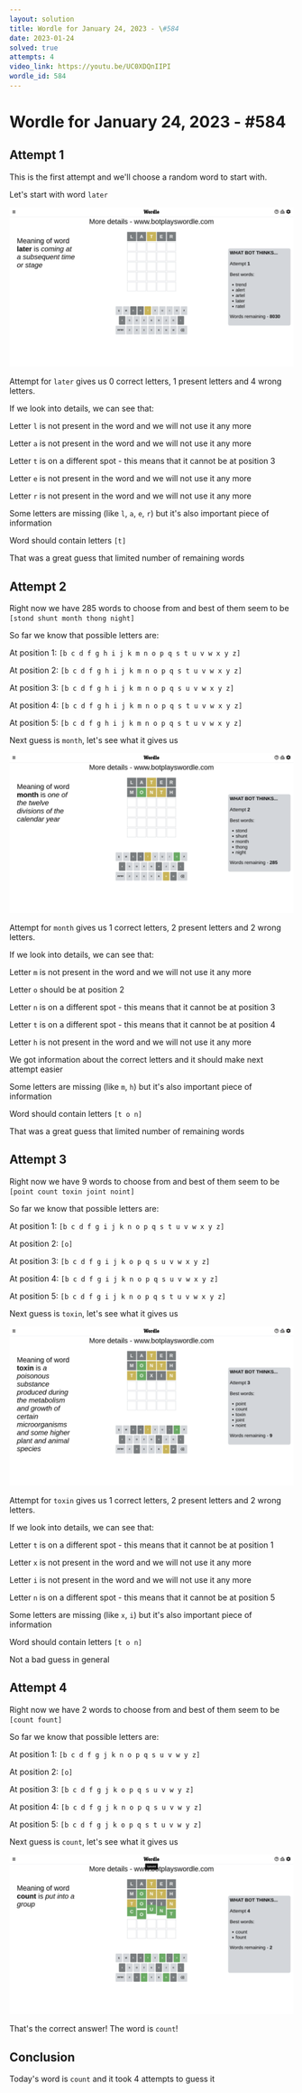 ```yaml
---
layout: solution
title: Wordle for January 24, 2023 - \#584
date: 2023-01-24
solved: true
attempts: 4
video_link: https://youtu.be/UC0XDQnIIPI
wordle_id: 584
---
```


# Wordle for January 24, 2023 - \#584

## Attempt 1

This is the first attempt and we'll choose a random word to start with.

Let's start with word `later`

![Attempt 1](2023-01-24/attempt-1.png)

Attempt for `later` gives us 0 correct letters, 1 present letters and 4 wrong letters.

If we look into details, we can see that:

Letter `l` is not present in the word and we will not use it any more

Letter `a` is not present in the word and we will not use it any more

Letter `t` is on a different spot - this means that it cannot be at position 3

Letter `e` is not present in the word and we will not use it any more

Letter `r` is not present in the word and we will not use it any more

Some letters are missing (like `l`, `a`, `e`, `r`) but it's also important piece of information

Word should contain letters `[t]`

That was a great guess that limited number of remaining words



## Attempt 2

Right now we have 285 words to choose from and best of them seem to be `[stond shunt month thong night]`

So far we know that possible letters are:

At position 1: `[b c d f g h i j k m n o p q s t u v w x y z]`

At position 2: `[b c d f g h i j k m n o p q s t u v w x y z]`

At position 3: `[b c d f g h i j k m n o p q s u v w x y z]`

At position 4: `[b c d f g h i j k m n o p q s t u v w x y z]`

At position 5: `[b c d f g h i j k m n o p q s t u v w x y z]`

Next guess is `month`, let's see what it gives us

![Attempt 2](2023-01-24/attempt-2.png)

Attempt for `month` gives us 1 correct letters, 2 present letters and 2 wrong letters.

If we look into details, we can see that:

Letter `m` is not present in the word and we will not use it any more

Letter `o` should be at position 2

Letter `n` is on a different spot - this means that it cannot be at position 3

Letter `t` is on a different spot - this means that it cannot be at position 4

Letter `h` is not present in the word and we will not use it any more

We got information about the correct letters and it should make next attempt easier

Some letters are missing (like `m`, `h`) but it's also important piece of information

Word should contain letters `[t o n]`

That was a great guess that limited number of remaining words



## Attempt 3

Right now we have 9 words to choose from and best of them seem to be `[point count toxin joint noint]`

So far we know that possible letters are:

At position 1: `[b c d f g i j k n o p q s t u v w x y z]`

At position 2: `[o]`

At position 3: `[b c d f g i j k o p q s u v w x y z]`

At position 4: `[b c d f g i j k n o p q s u v w x y z]`

At position 5: `[b c d f g i j k n o p q s t u v w x y z]`

Next guess is `toxin`, let's see what it gives us

![Attempt 3](2023-01-24/attempt-3.png)

Attempt for `toxin` gives us 1 correct letters, 2 present letters and 2 wrong letters.

If we look into details, we can see that:

Letter `t` is on a different spot - this means that it cannot be at position 1

Letter `x` is not present in the word and we will not use it any more

Letter `i` is not present in the word and we will not use it any more

Letter `n` is on a different spot - this means that it cannot be at position 5

Some letters are missing (like `x`, `i`) but it's also important piece of information

Word should contain letters `[t o n]`

Not a bad guess in general



## Attempt 4

Right now we have 2 words to choose from and best of them seem to be `[count fount]`

So far we know that possible letters are:

At position 1: `[b c d f g j k n o p q s u v w y z]`

At position 2: `[o]`

At position 3: `[b c d f g j k o p q s u v w y z]`

At position 4: `[b c d f g j k n o p q s u v w y z]`

At position 5: `[b c d f g j k o p q s t u v w y z]`

Next guess is `count`, let's see what it gives us

![Attempt 4](2023-01-24/attempt-4.png)

That's the correct answer! The word is `count`!

## Conclusion

Today's word is `count` and it took 4 attempts to guess it

